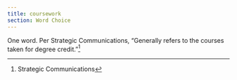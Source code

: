 ```yaml
---
title: coursework
section: Word Choice
---
```

One word. Per Strategic Communications, “Generally refers to the courses taken for degree credit.”[^37]

[^37]: Strategic Communications